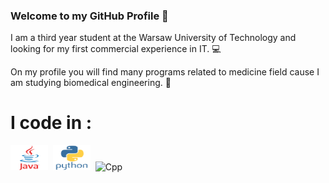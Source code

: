 ### Welcome to my GitHub Profile 👋

I am a third year student at the Warsaw University of Technology and looking for my first commercial experience in IT. :computer:

On my profile you will find many programs related to medicine field cause I am studying biomedical engineering.	:mechanical_arm:

# I code in :
<div>
<img src="https://github.com/devicons/devicon/blob/master/icons/java/java-original-wordmark.svg" title="Java" alt="Java" width="60" height="40"/>&nbsp
<img src="https://github.com/devicons/devicon/blob/master/icons/python/python-original-wordmark.svg" title="Python" alt="Python" width="60" height="40"/>&nbsp
<img src="https://github.com/isocpp/logos/blob/master/cpp_logo.svg" title="Cpp" alt="Cpp" width="60" height="40"/>&nbsp
<div>


